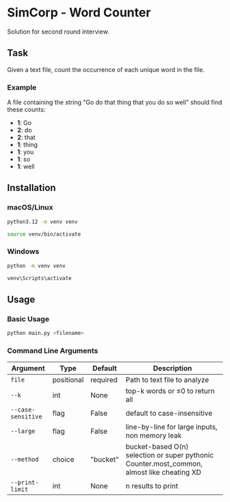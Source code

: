 # SimCorp - Word Counter

Solution for second round interview.

## Task

Given a text file, count the occurrence of each unique word in the file.

### Example

A file containing the string "Go do that thing that you do so well" should find these counts:

- **1**: Go
- **2**: do
- **2**: that
- **1**: thing
- **1**: you
- **1**: so
- **1**: well

## Installation

### macOS/Linux

```bash
python3.12 -m venv venv

source venv/bin/activate
```

### Windows

```bash
python -m venv venv

venv\Scripts\activate
```

## Usage

### Basic Usage

```bash
python main.py <filename>
```

### Command Line Arguments

| Argument           | Type       | Default  | Description                                                                                |
| ------------------ | ---------- | -------- | ------------------------------------------------------------------------------------------ |
| `file`             | positional | required | Path to text file to analyze                                                               |
| `--k`              | int        | None     | top-k words or ≤0 to return all                                                            |
| `--case-sensitive` | flag       | False    | default to case-insensitive                                                                |
| `--large`          | flag       | False    | line-by-line for large inputs, non memory leak                                             |
| `--method`         | choice     | "bucket" | bucket-based O(n) selection or super pythonic Counter.most_common, almost like cheating XD |
| `--print-limit`    | int        | None     | n results to print                                                                         |
